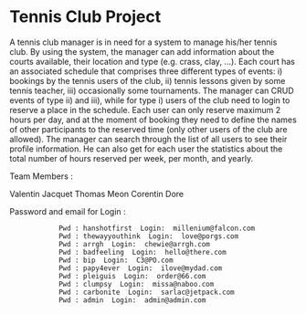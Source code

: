 # Tennis Club Project
A tennis club manager is in need for a system to manage his/her tennis club. By using the system, the manager can add information about the courts available, their location and type (e.g. crass, clay, ...). Each court has an associated schedule that comprises three different types of events: i) bookings by the tennis users of the club, ii) tennis lessons given by some tennis teacher, iii) occasionally some tournaments. The manager can CRUD events of type ii) and iii), while for type i) users of the club need to login to reserve a place in the schedule. Each user can only reserve maximum 2 hours per day, and at the moment of booking they need to define the names of other participants to the reserved time (only other users of the club are allowed). The manager can search through the list of all users to see their profile information. He can also get for each user the statistics about the total number of hours reserved per week, per month, and yearly.

Team Members :

Valentin Jacquet
Thomas Meon
Corentin Dore


Password and email for Login : 

                Pwd : hanshotfirst  Login:  millenium@falcon.com 
                Pwd : thewayyouthink  Login:  love@porgs.com 
                Pwd : arrgh  Login:  chewie@arrgh.com
                Pwd : badfeeling  Login:  hello@there.com 
                Pwd : bip  Login:  C3@PO.com
                Pwd : papy4ever  Login:  ilove@mydad.com 
                Pwd : pleiguis  Login:  order@66.com 
                Pwd : clumpsy  Login:  missa@naboo.com 
                Pwd : carbonite  Login:  sarlac@jetpack.com 
                Pwd : admin  Login:  admin@admin.com   
